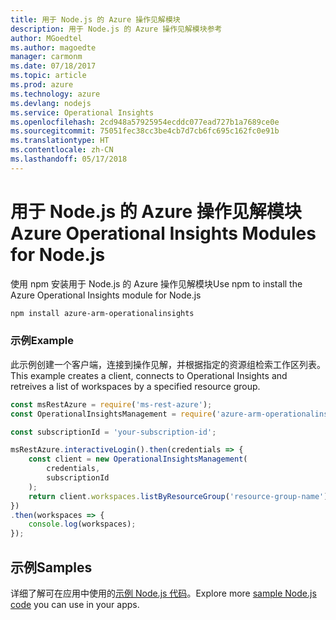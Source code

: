 ```yaml
---
title: 用于 Node.js 的 Azure 操作见解模块
description: 用于 Node.js 的 Azure 操作见解模块参考
author: MGoedtel
ms.author: magoedte
manager: carmonm
ms.date: 07/18/2017
ms.topic: article
ms.prod: azure
ms.technology: azure
ms.devlang: nodejs
ms.service: Operational Insights
ms.openlocfilehash: 2cd948a57925954ecddc077ead727b1a7689ce0e
ms.sourcegitcommit: 75051fec38cc3be4cb7d7cb6fc695c162fc0e91b
ms.translationtype: HT
ms.contentlocale: zh-CN
ms.lasthandoff: 05/17/2018
---
```

# <a name="azure-operational-insights-modules-for-nodejs"></a><span data-ttu-id="0defb-103">用于 Node.js 的 Azure 操作见解模块</span><span class="sxs-lookup"><span data-stu-id="0defb-103">Azure Operational Insights Modules for Node.js</span></span>

<span data-ttu-id="0defb-104">使用 npm 安装用于 Node.js 的 Azure 操作见解模块</span><span class="sxs-lookup"><span data-stu-id="0defb-104">Use npm to install the Azure Operational Insights module for Node.js</span></span>

```bash
npm install azure-arm-operationalinsights
```

### <a name="example"></a><span data-ttu-id="0defb-105">示例</span><span class="sxs-lookup"><span data-stu-id="0defb-105">Example</span></span> 

<span data-ttu-id="0defb-106">此示例创建一个客户端，连接到操作见解，并根据指定的资源组检索工作区列表。</span><span class="sxs-lookup"><span data-stu-id="0defb-106">This example creates a client, connects to Operational Insights and retreives a list of workspaces by a specified resource group.</span></span>

```javascript
const msRestAzure = require('ms-rest-azure');
const OperationalInsightsManagement = require('azure-arm-operationalinsights');

const subscriptionId = 'your-subscription-id';

msRestAzure.interactiveLogin().then(credentials => {
    const client = new OperationalInsightsManagement(
        credentials,
        subscriptionId
    );
    return client.workspaces.listByResourceGroup('resource-group-name');
})
.then(workspaces => {
    console.log(workspaces);
});
``` 

## <a name="samples"></a><span data-ttu-id="0defb-107">示例</span><span class="sxs-lookup"><span data-stu-id="0defb-107">Samples</span></span>

<span data-ttu-id="0defb-108">详细了解可在应用中使用的[示例 Node.js 代码](https://azure.microsoft.com/resources/samples/?platform=nodejs)。</span><span class="sxs-lookup"><span data-stu-id="0defb-108">Explore more [sample Node.js code](https://azure.microsoft.com/resources/samples/?platform=nodejs) you can use in your apps.</span></span>
